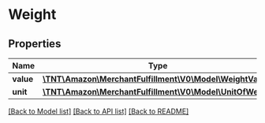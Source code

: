 # Weight

## Properties
Name | Type | Description | Notes
------------ | ------------- | ------------- | -------------
**value** | [**\TNT\Amazon\MerchantFulfillment\V0\Model\WeightValue**](WeightValue.md) |  | 
**unit** | [**\TNT\Amazon\MerchantFulfillment\V0\Model\UnitOfWeight**](UnitOfWeight.md) |  | 

[[Back to Model list]](../README.md#documentation-for-models) [[Back to API list]](../README.md#documentation-for-api-endpoints) [[Back to README]](../README.md)


